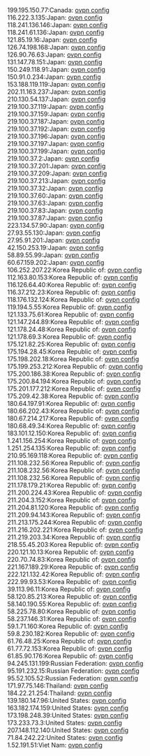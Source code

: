 199.195.150.77:Canada: [ovpn config](vpn/199_195_150_77.ovpn)  
116.222.3.135:Japan: [ovpn config](vpn/116_222_3_135.ovpn)  
118.241.136.146:Japan: [ovpn config](vpn/118_241_136_146.ovpn)  
118.241.61.136:Japan: [ovpn config](vpn/118_241_61_136.ovpn)  
121.85.19.16:Japan: [ovpn config](vpn/121_85_19_16.ovpn)  
126.74.198.168:Japan: [ovpn config](vpn/126_74_198_168.ovpn)  
126.90.76.63:Japan: [ovpn config](vpn/126_90_76_63.ovpn)  
131.147.78.151:Japan: [ovpn config](vpn/131_147_78_151.ovpn)  
150.249.118.91:Japan: [ovpn config](vpn/150_249_118_91.ovpn)  
150.91.0.234:Japan: [ovpn config](vpn/150_91_0_234.ovpn)  
153.188.119.119:Japan: [ovpn config](vpn/153_188_119_119.ovpn)  
202.11.163.237:Japan: [ovpn config](vpn/202_11_163_237.ovpn)  
210.130.54.137:Japan: [ovpn config](vpn/210_130_54_137.ovpn)  
219.100.37.119:Japan: [ovpn config](vpn/219_100_37_119.ovpn)  
219.100.37.159:Japan: [ovpn config](vpn/219_100_37_159.ovpn)  
219.100.37.187:Japan: [ovpn config](vpn/219_100_37_187.ovpn)  
219.100.37.192:Japan: [ovpn config](vpn/219_100_37_192.ovpn)  
219.100.37.196:Japan: [ovpn config](vpn/219_100_37_196.ovpn)  
219.100.37.197:Japan: [ovpn config](vpn/219_100_37_197.ovpn)  
219.100.37.199:Japan: [ovpn config](vpn/219_100_37_199.ovpn)  
219.100.37.2:Japan: [ovpn config](vpn/219_100_37_2.ovpn)  
219.100.37.201:Japan: [ovpn config](vpn/219_100_37_201.ovpn)  
219.100.37.209:Japan: [ovpn config](vpn/219_100_37_209.ovpn)  
219.100.37.213:Japan: [ovpn config](vpn/219_100_37_213.ovpn)  
219.100.37.32:Japan: [ovpn config](vpn/219_100_37_32.ovpn)  
219.100.37.60:Japan: [ovpn config](vpn/219_100_37_60.ovpn)  
219.100.37.63:Japan: [ovpn config](vpn/219_100_37_63.ovpn)  
219.100.37.83:Japan: [ovpn config](vpn/219_100_37_83.ovpn)  
219.100.37.87:Japan: [ovpn config](vpn/219_100_37_87.ovpn)  
223.134.57.90:Japan: [ovpn config](vpn/223_134_57_90.ovpn)  
27.93.55.130:Japan: [ovpn config](vpn/27_93_55_130.ovpn)  
27.95.91.201:Japan: [ovpn config](vpn/27_95_91_201.ovpn)  
42.150.253.19:Japan: [ovpn config](vpn/42_150_253_19.ovpn)  
58.89.55.99:Japan: [ovpn config](vpn/58_89_55_99.ovpn)  
60.67.159.202:Japan: [ovpn config](vpn/60_67_159_202.ovpn)  
106.252.207.22:Korea Republic of: [ovpn config](vpn/106_252_207_22.ovpn)  
112.163.80.153:Korea Republic of: [ovpn config](vpn/112_163_80_153.ovpn)  
116.126.64.40:Korea Republic of: [ovpn config](vpn/116_126_64_40.ovpn)  
116.37.212.23:Korea Republic of: [ovpn config](vpn/116_37_212_23.ovpn)  
118.176.132.124:Korea Republic of: [ovpn config](vpn/118_176_132_124.ovpn)  
119.194.5.55:Korea Republic of: [ovpn config](vpn/119_194_5_55.ovpn)  
121.133.75.61:Korea Republic of: [ovpn config](vpn/121_133_75_61.ovpn)  
121.147.244.89:Korea Republic of: [ovpn config](vpn/121_147_244_89.ovpn)  
121.178.24.48:Korea Republic of: [ovpn config](vpn/121_178_24_48.ovpn)  
121.178.69.3:Korea Republic of: [ovpn config](vpn/121_178_69_3.ovpn)  
175.121.82.25:Korea Republic of: [ovpn config](vpn/175_121_82_25.ovpn)  
175.194.28.45:Korea Republic of: [ovpn config](vpn/175_194_28_45.ovpn)  
175.198.202.18:Korea Republic of: [ovpn config](vpn/175_198_202_18.ovpn)  
175.199.253.212:Korea Republic of: [ovpn config](vpn/175_199_253_212.ovpn)  
175.200.186.38:Korea Republic of: [ovpn config](vpn/175_200_186_38.ovpn)  
175.200.84.194:Korea Republic of: [ovpn config](vpn/175_200_84_194.ovpn)  
175.201.177.212:Korea Republic of: [ovpn config](vpn/175_201_177_212.ovpn)  
175.209.42.38:Korea Republic of: [ovpn config](vpn/175_209_42_38.ovpn)  
180.64.197.91:Korea Republic of: [ovpn config](vpn/180_64_197_91.ovpn)  
180.66.202.43:Korea Republic of: [ovpn config](vpn/180_66_202_43.ovpn)  
180.67.214.217:Korea Republic of: [ovpn config](vpn/180_67_214_217.ovpn)  
180.68.49.34:Korea Republic of: [ovpn config](vpn/180_68_49_34.ovpn)  
183.101.12.150:Korea Republic of: [ovpn config](vpn/183_101_12_150.ovpn)  
1.241.156.254:Korea Republic of: [ovpn config](vpn/1_241_156_254.ovpn)  
1.251.254.135:Korea Republic of: [ovpn config](vpn/1_251_254_135.ovpn)  
210.95.169.118:Korea Republic of: [ovpn config](vpn/210_95_169_118.ovpn)  
211.108.232.56:Korea Republic of: [ovpn config](vpn/211_108_232_56.ovpn)  
211.108.232.56:Korea Republic of: [ovpn config](vpn/211_108_232_56.ovpn)  
211.108.232.56:Korea Republic of: [ovpn config](vpn/211_108_232_56.ovpn)  
211.178.179.21:Korea Republic of: [ovpn config](vpn/211_178_179_21.ovpn)  
211.200.224.43:Korea Republic of: [ovpn config](vpn/211_200_224_43.ovpn)  
211.204.3.152:Korea Republic of: [ovpn config](vpn/211_204_3_152.ovpn)  
211.204.81.120:Korea Republic of: [ovpn config](vpn/211_204_81_120.ovpn)  
211.209.94.143:Korea Republic of: [ovpn config](vpn/211_209_94_143.ovpn)  
211.213.175.244:Korea Republic of: [ovpn config](vpn/211_213_175_244.ovpn)  
211.216.202.221:Korea Republic of: [ovpn config](vpn/211_216_202_221.ovpn)  
211.219.203.34:Korea Republic of: [ovpn config](vpn/211_219_203_34.ovpn)  
218.55.45.203:Korea Republic of: [ovpn config](vpn/218_55_45_203.ovpn)  
220.121.10.13:Korea Republic of: [ovpn config](vpn/220_121_10_13.ovpn)  
220.70.74.83:Korea Republic of: [ovpn config](vpn/220_70_74_83.ovpn)  
221.167.189.29:Korea Republic of: [ovpn config](vpn/221_167_189_29.ovpn)  
222.121.132.42:Korea Republic of: [ovpn config](vpn/222_121_132_42.ovpn)  
222.99.93.53:Korea Republic of: [ovpn config](vpn/222_99_93_53.ovpn)  
39.113.96.11:Korea Republic of: [ovpn config](vpn/39_113_96_11.ovpn)  
58.120.85.213:Korea Republic of: [ovpn config](vpn/58_120_85_213.ovpn)  
58.140.190.55:Korea Republic of: [ovpn config](vpn/58_140_190_55.ovpn)  
58.225.78.80:Korea Republic of: [ovpn config](vpn/58_225_78_80.ovpn)  
58.237.146.31:Korea Republic of: [ovpn config](vpn/58_237_146_31.ovpn)  
59.1.71.160:Korea Republic of: [ovpn config](vpn/59_1_71_160.ovpn)  
59.8.230.182:Korea Republic of: [ovpn config](vpn/59_8_230_182.ovpn)  
61.76.48.25:Korea Republic of: [ovpn config](vpn/61_76_48_25.ovpn)  
61.77.72.153:Korea Republic of: [ovpn config](vpn/61_77_72_153.ovpn)  
61.85.90.176:Korea Republic of: [ovpn config](vpn/61_85_90_176.ovpn)  
94.245.131.199:Russian Federation: [ovpn config](vpn/94_245_131_199.ovpn)  
95.191.232.15:Russian Federation: [ovpn config](vpn/95_191_232_15.ovpn)  
95.52.105.52:Russian Federation: [ovpn config](vpn/95_52_105_52.ovpn)  
171.97.75.146:Thailand: [ovpn config](vpn/171_97_75_146.ovpn)  
184.22.21.254:Thailand: [ovpn config](vpn/184_22_21_254.ovpn)  
139.180.147.96:United States: [ovpn config](vpn/139_180_147_96.ovpn)  
163.182.174.159:United States: [ovpn config](vpn/163_182_174_159.ovpn)  
173.198.248.39:United States: [ovpn config](vpn/173_198_248_39.ovpn)  
173.233.73.3:United States: [ovpn config](vpn/173_233_73_3.ovpn)  
207.148.112.140:United States: [ovpn config](vpn/207_148_112_140.ovpn)  
71.84.242.22:United States: [ovpn config](vpn/71_84_242_22.ovpn)  
1.52.191.51:Viet Nam: [ovpn config](vpn/1_52_191_51.ovpn)  
